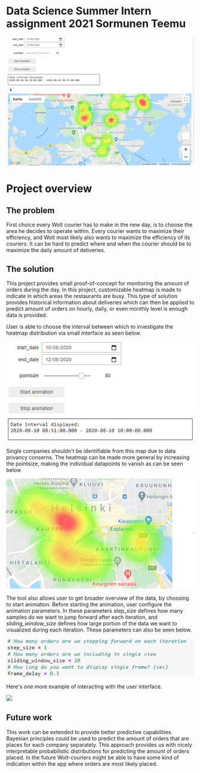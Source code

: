 # Data Science Summer Intern assignment 2021 Sormunen Teemu

![](wolt_demo_project_short.gif)

# Project overview
## The problem

First choice every Wolt courier has to make in the new day, is to choose the area he decides to operate within. Every courier wants to maximize their efficiency, and Wolt most likely also wants to maximize the efficiency of its couriers. It can be hard to predict where and when the courier should be to maximize the daily amount of deliveries.

## The solution

This project provides small proof-of-concept for monitoring the amount of orders during the day. In this project, customizable heatmap is made to indicate in which areas the restaurants are busy. This type of solution provides historical information about deliveries which can then be applied to predict amount of orders on hourly, daily, or even monthly level is enough data is provided. 

User is able to choose the interval between which to investigate the heatmap distribution via small interface as seen below.

![](user_panel.png)


Single companies shouldn't be identifiable from this map due to data privancy conserns. The heatmap can be made more general by increasing the pointsize, making the individual datapoints to vanish as can be seen below

![](vanished_datapoints.png)


The tool also allows user to get broader overview of the data, by choosing to start animation. Before starting the animation, user configure the animation parameters. In these parameters *step_size* defines how many samples do we want to jump forward after each iteration, and *sliding_window_size* defines how large portion of the data we want to visualized during each iteration. These parameters can also be seen below.

![](parameter_selection.png)



Here's one more example of interacting with the user interface.

![](wolt_demo_project_long.gif)

## Future work

This work can be extended to provide better predictive capabilities. Bayesian principles could be used to predict the amount of orders that are places for each company separately. This approach provides us with nicely interpretable probabilistic distributions for predicting the amount of orders placed. In the future Wolt-couriers might be able to have some kind of indication within the app where orders are most likely placed. 

